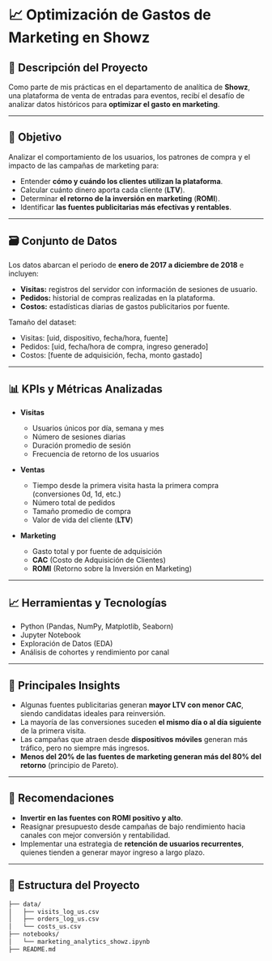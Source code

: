 # 📈 Optimización de Gastos de Marketing en Showz

## 🧩 Descripción del Proyecto

Como parte de mis prácticas en el departamento de analítica de **Showz**, una plataforma de venta de entradas para eventos, recibí el desafío de analizar datos históricos para **optimizar el gasto en marketing**.

---

## 🎯 Objetivo

Analizar el comportamiento de los usuarios, los patrones de compra y el impacto de las campañas de marketing para:

- Entender **cómo y cuándo los clientes utilizan la plataforma**.
- Calcular cuánto dinero aporta cada cliente (**LTV**).
- Determinar **el retorno de la inversión en marketing** (**ROMI**).
- Identificar **las fuentes publicitarias más efectivas y rentables**.

---

## 🗃️ Conjunto de Datos

Los datos abarcan el periodo de **enero de 2017 a diciembre de 2018** e incluyen:

- **Visitas:** registros del servidor con información de sesiones de usuario.
- **Pedidos:** historial de compras realizadas en la plataforma.
- **Costos:** estadísticas diarias de gastos publicitarios por fuente.

Tamaño del dataset:  
- Visitas:  [uid, dispositivo, fecha/hora, fuente]  
- Pedidos:  [uid, fecha/hora de compra, ingreso generado]  
- Costos:   [fuente de adquisición, fecha, monto gastado]

---

## 📊 KPIs y Métricas Analizadas

- **Visitas**
  - Usuarios únicos por día, semana y mes
  - Número de sesiones diarias
  - Duración promedio de sesión
  - Frecuencia de retorno de los usuarios

- **Ventas**
  - Tiempo desde la primera visita hasta la primera compra (conversiones 0d, 1d, etc.)
  - Número total de pedidos
  - Tamaño promedio de compra
  - Valor de vida del cliente (**LTV**)

- **Marketing**
  - Gasto total y por fuente de adquisición
  - **CAC** (Costo de Adquisición de Clientes)
  - **ROMI** (Retorno sobre la Inversión en Marketing)

---

## 📈 Herramientas y Tecnologías

- Python (Pandas, NumPy, Matplotlib, Seaborn)
- Jupyter Notebook
- Exploración de Datos (EDA)
- Análisis de cohortes y rendimiento por canal

---

## 🧠 Principales Insights

- Algunas fuentes publicitarias generan **mayor LTV con menor CAC**, siendo candidatas ideales para reinversión.
- La mayoría de las conversiones suceden **el mismo día o al día siguiente** de la primera visita.
- Las campañas que atraen desde **dispositivos móviles** generan más tráfico, pero no siempre más ingresos.
- **Menos del 20% de las fuentes de marketing generan más del 80% del retorno** (principio de Pareto).

---

## 🧾 Recomendaciones

- **Invertir en las fuentes con ROMI positivo y alto**.
- Reasignar presupuesto desde campañas de bajo rendimiento hacia canales con mejor conversión y rentabilidad.
- Implementar una estrategia de **retención de usuarios recurrentes**, quienes tienden a generar mayor ingreso a largo plazo.

---

## 📂 Estructura del Proyecto

```bash
├── data/
│   ├── visits_log_us.csv
│   ├── orders_log_us.csv
│   └── costs_us.csv
├── notebooks/
│   └── marketing_analytics_showz.ipynb
├── README.md
